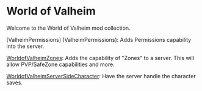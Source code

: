 # World of Valheim

Welcome to the World of Valheim mod collection. 

[ValheimPermissions] (ValheimPermissions): Adds Permissions capability into the server.

[WorldofValheimZones](WorldofValheimZones): Adds the capability of "Zones" to a server. This will allow PVP/SafeZone capabilities and more.

[WorldofValheimServerSideCharacter](WorldofValheimServerSideCharacter): Have the server handle the character saves.


